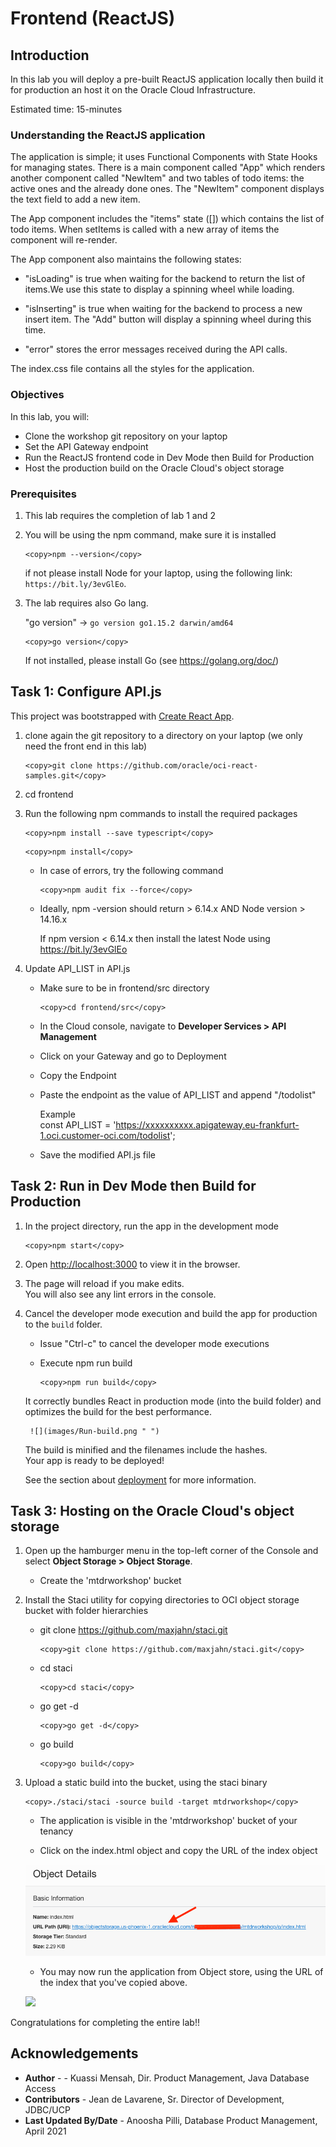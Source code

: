 # Frontend (ReactJS)

## Introduction

In this lab you will deploy a pre-built ReactJS application locally then build it for production an host it on the Oracle Cloud Infrastructure.

Estimated time: 15-minutes

### Understanding the ReactJS application

The application is simple; it uses Functional Components with State Hooks for managing states. There is a main component called "App" which renders another component called "NewItem" and two tables of todo items: the active ones and the already done ones. The "NewItem" component displays the text field to add a new item.

The App component includes the "items" state ([]) which contains the list of todo items. When setItems is called with a new array of items the component will re-render.

The App component also maintains the following states:

- "isLoading" is true when waiting for the backend to return the list of items.We use this state to display a spinning wheel while loading.

- "isInserting" is true when waiting for the backend to process a new insert item. The "Add" button will display a spinning wheel during this time.

- "error" stores the error messages received during the API calls.

The index.css file contains all the styles for the application.

### Objectives

In this lab, you will:
- Clone the workshop git repository on your laptop
- Set the API Gateway endpoint
- Run the ReactJS frontend code in Dev Mode then Build for Production
- Host the production build on the Oracle Cloud's object storage

### Prerequisites

1. This lab requires the completion of lab 1 and 2

2. You will be using the npm command, make sure it is installed

    ```
    <copy>npm --version</copy>
    ```

    if not please install Node for your laptop, using the following
    link: `https://bit.ly/3evGlEo`.

3. The lab requires also Go lang.

    "go version" -> `go version go1.15.2 darwin/amd64`

    ```
    <copy>go version</copy>
    ```
    If not installed, please install Go (see https://golang.org/doc/)

## Task 1: Configure API.js

This project was bootstrapped with [Create React App](https://github.com/facebook/create-react-app).

1. clone again the git repository to a directory on your laptop (we only need the front end in this lab)

	```
	<copy>git clone https://github.com/oracle/oci-react-samples.git</copy>
	```

2. cd frontend

3. Run the following npm commands to install the required packages

	```
	<copy>npm install --save typescript</copy>
	```
	
	```
	<copy>npm install</copy>
	```
	
	- In case of errors, try the following command
	
		```
		<copy>npm audit fix --force</copy>
		```
	
	- Ideally, npm -version should return > 6.14.x AND Node version > 14.16.x
	
		If npm version < 6.14.x then install the latest Node using
		https://bit.ly/3evGlEo

4. Update API_LIST in API.js

  	- Make sure to be in frontend/src directory
		```
		<copy>cd frontend/src</copy>
		```
	- In the Cloud console, navigate to **Developer Services > API Management**
	- Click on your Gateway and go to Deployment
	- Copy the Endpoint
	- Paste the endpoint as the value of API_LIST and append "/todolist"

		Example  
		const API_LIST = 'https://xxxxxxxxxx.apigateway.eu-frankfurt-1.oci.customer-oci.com/todolist';

  	- Save the modified API.js file

## Task 2: Run in Dev Mode then Build for Production

1. In the project directory, run the app in the development mode <br />

	```
	<copy>npm start</copy>
	```

2. Open [http://localhost:3000](http://localhost:3000) to view it in the browser.

3. The page will reload if you make edits.<br />
   You will also see any lint errors in the console.

4. Cancel the developer mode execution and build the app for production to the `build` folder.<br />

	- Issue "Ctrl-c" to cancel the developer mode executions

	- Execute npm run build
		```
		<copy>npm run build</copy>
		```
	It correctly bundles React in production mode (into the build folder) and optimizes the build for the best performance.

    	![](images/Run-build.png " ")

	The build is minified and the filenames include the hashes.<br />
	Your app is ready to be deployed!

	See the section about [deployment](https://facebook.github.io/create-react-app/docs/deployment) for more information.

## Task 3: Hosting on the Oracle Cloud's object storage

1. Open up the hamburger menu in the top-left corner of the Console and select
**Object Storage > Object Storage**.

    - Create the 'mtdrworkshop' bucket

2. Install the Staci utility for copying directories to OCI object storage
   bucket with folder hierarchies

	- git clone https://github.com/maxjahn/staci.git

		```
		<copy>git clone https://github.com/maxjahn/staci.git</copy>
		```

	- cd staci

		```
		<copy>cd staci</copy>
		```

	- go get -d

		```
		<copy>go get -d</copy>
		```

	- go build

		```
		<copy>go build</copy>
		```

3. Upload a static build into the bucket, using the staci binary

	```
	<copy>./staci/staci -source build -target mtdrworkshop</copy>
	```

	- The application is visible in the 'mtdrworkshop' bucket of your tenancy

	- Click on the index.html object and copy the URL of the index object

  	![](images/bucket-index.png " ")

	- You may now run the application from Object store, using the URL of the index that you've copied above.

  	![](images/MyToDo.png " ")

Congratulations for completing the entire lab!!

## Acknowledgements

* **Author** -  - Kuassi Mensah, Dir. Product Management, Java Database Access
* **Contributors** - Jean de Lavarene, Sr. Director of Development, JDBC/UCP
* **Last Updated By/Date** - Anoosha Pilli, Database Product Management,  April 2021
